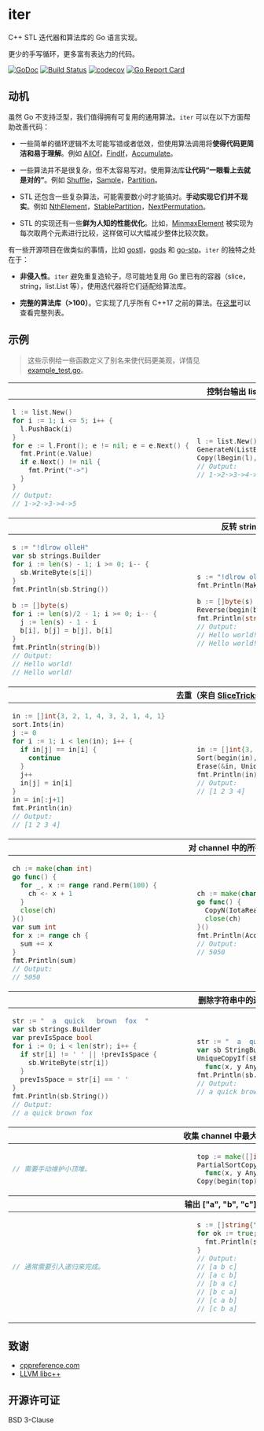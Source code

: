 # iter

C++ STL 迭代器和算法库的 Go 语言实现。

更少的手写循环，更多富有表达力的代码。

[![GoDoc](https://godoc.org/github.com/disksing/iter?status.svg)](https://godoc.org/github.com/disksing/iter)
[![Build Status](https://travis-ci.com/disksing/iter.svg?branch=master)](https://travis-ci.com/disksing/iter)
[![codecov](https://codecov.io/gh/disksing/iter/branch/master/graph/badge.svg)](https://codecov.io/gh/disksing/iter)
[![Go Report Card](https://goreportcard.com/badge/github.com/disksing/iter)](https://goreportcard.com/report/github.com/disksing/iter)

## 动机

虽然 Go 不支持泛型，我们值得拥有可复用的通用算法。`iter` 可以在以下方面帮助改善代码：

- 一些简单的循环逻辑不太可能写错或者低效，但使用算法调用将**使得代码更简洁和易于理解**。例如 [AllOf](https://godoc.org/github.com/disksing/iter#AllOf)，[FindIf](https://godoc.org/github.com/disksing/iter#FindIf)，[Accumulate](https://godoc.org/github.com/disksing/iter#Accumulate)。

- 一些算法并不是很复杂，但不太容易写对。使用算法库**让代码“一眼看上去就是对的”**。例如 [Shuffle](https://godoc.org/github.com/disksing/iter#Shuffle)，[Sample](https://godoc.org/github.com/disksing/iter#Sample)，[Partition](https://godoc.org/github.com/disksing/iter#Partition)。

- STL 还包含一些复杂算法，可能需要数小时才能搞对。**手动实现它们并不现实**。例如 [NthElement](https://godoc.org/github.com/disksing/iter#NthElement)，[StablePartition](https://godoc.org/github.com/disksing/iter#StablePartition)，[NextPermutation](https://godoc.org/github.com/disksing/iter#NextPermutation)。

- STL 的实现还有一些**鲜为人知的性能优化**。比如，[MinmaxElement](https://godoc.org/github.com/disksing/iter#MinmaxElement) 被实现为每次取两个元素进行比较，这样做可以大幅减少整体比较次数。

有一些开源项目在做类似的事情，比如 [gostl](https://github.com/liyue201/gostl)，[gods](https://github.com/emirpasic/gods) 和 [go-stp](https://github.com/itrabbit/go-stp)。`iter` 的独特之处在于：

- **非侵入性**。`iter` 避免重复造轮子，尽可能地复用 Go 里已有的容器（slice，string，list.List 等），使用迭代器将它们适配给算法库。

- **完整的算法库（>100）**。它实现了几乎所有 C++17 之前的算法。在[这里](https://github.com/disksing/iter/wiki/Algorithms)可以查看完整列表。

## 示例

> 这些示例给一些函数定义了别名来使代码更美观，详情见 [example_test.go](https://github.com/disksing/iter/blob/master/examples_test.go)。

<table>
<thead><tr><th colspan="2">控制台输出 list.List</th></tr></thead>
<tbody><td>

```go
l := list.New()
for i := 1; i <= 5; i++ {
  l.PushBack(i)
}
for e := l.Front(); e != nil; e = e.Next() {
  fmt.Print(e.Value)
  if e.Next() != nil {
    fmt.Print("->")
  }
}
// Output:
// 1->2->3->4->5
```

</td><td>

```go
l := list.New()
GenerateN(ListBackInserter(l), 5, IotaGenerator(1))
Copy(lBegin(l), lEnd(l), IOWriter(os.Stdout, "->"))
// Output:
// 1->2->3->4->5
```

</td></tr></tbody>

<thead><tr><th colspan="2">反转 string</th></tr></thead>
<tbody><tr><td>

```go
s := "!dlrow olleH"
var sb strings.Builder
for i := len(s) - 1; i >= 0; i-- {
  sb.WriteByte(s[i])
}
fmt.Println(sb.String())

b := []byte(s)
for i := len(s)/2 - 1; i >= 0; i-- {
  j := len(s) - 1 - i
  b[i], b[j] = b[j], b[i]
}
fmt.Println(string(b))
// Output:
// Hello world!
// Hello world!
```

</td><td>

```go
s := "!dlrow olleH"
fmt.Println(MakeString(StringRBegin(s), StringREnd(s)))

b := []byte(s)
Reverse(begin(b), end(b))
fmt.Println(string(b))
// Output:
// Hello world!
// Hello world!
```

</td></tr></tbody>

<thead><tr><th colspan="2">去重（来自 <a href="https://github.com/golang/go/wiki/SliceTricks#in-place-deduplicate-comparable">SliceTricks</a>，略微调整）</th></tr></thead>
<tbody><tr><td>

```go
in := []int{3, 2, 1, 4, 3, 2, 1, 4, 1}
sort.Ints(in)
j := 0
for i := 1; i < len(in); i++ {
  if in[j] == in[i] {
    continue
  }
  j++
  in[j] = in[i]
}
in = in[:j+1]
fmt.Println(in)
// Output:
// [1 2 3 4]
```

</td><td>

```go
in := []int{3, 2, 1, 4, 3, 2, 1, 4, 1}
Sort(begin(in), end(in))
Erase(&in, Unique(begin(in), end(in)))
fmt.Println(in)
// Output:
// [1 2 3 4]
```

</td></tr></tbody>

<thead><tr><th colspan="2">对 channel 中的所有整数求和</th></tr></thead>
<tbody><tr><td>

```go
ch := make(chan int)
go func() {
  for _, x := range rand.Perm(100) {
    ch <- x + 1
  }
  close(ch)
}()
var sum int
for x := range ch {
  sum += x
}
fmt.Println(sum)
// Output:
// 5050
```

</td><td>

```go
ch := make(chan int)
go func() {
  CopyN(IotaReader(1), 100, ChanWriter(ch))
  close(ch)
}()
fmt.Println(Accumulate(ChanReader(ch), ChanEOF, 0))
// Output:
// 5050
```

</td></tr></tbody>

<thead><tr><th colspan="2">删除字符串中的连续空格</th></tr></thead>
<tbody><tr><td>

```go
str := "  a  quick   brown  fox  "
var sb strings.Builder
var prevIsSpace bool
for i := 0; i < len(str); i++ {
  if str[i] != ' ' || !prevIsSpace {
    sb.WriteByte(str[i])
  }
  prevIsSpace = str[i] == ' '
}
fmt.Println(sb.String())
// Output:
// a quick brown fox
```

</td><td>

```go
str := "  a  quick   brown  fox  "
var sb StringBuilderInserter
UniqueCopyIf(sBegin(str), sEnd(str), &sb,
  func(x, y Any) bool { return x.(byte) == ' ' && y.(byte) == ' ' })
fmt.Println(sb.String())
// Output:
// a quick brown fox
```

</td></tr></tbody>

<thead><tr><th colspan="2">收集 channel 中最大的 N 个整数</th></tr></thead>
<tbody><tr><td>

```go
// 需要手动维护小顶堆。
```

</td><td>

```go
top := make([]int, 5)
PartialSortCopyBy(ChanReader(ch), ChanEOF, begin(top), end(top),
  func(x, y Any) bool { return x.(int) > y.(int) })
Copy(begin(top), end(top), IOWriter(os.Stdout, ", "))
```

</td></tr></tbody>

<thead><tr><th colspan="2">输出 ["a", "b", "c"] 的所有排列</th></tr></thead>
<tbody><tr><td>

```go
// 通常需要引入递归来完成。
```

</td><td>

```go
s := []string{"a", "b", "c"}
for ok := true; ok; ok = NextPermutation(begin(s), end(s)) {
  fmt.Println(s)
}
// Output:
// [a b c]
// [a c b]
// [b a c]
// [b c a]
// [c a b]
// [c b a]
```

</td></tr></tbody>
</table>

## 致谢

- [cppreference.com](https://en.cppreference.com/)
- [LLVM libc++](https://libcxx.llvm.org/)

## 开源许可证

BSD 3-Clause

